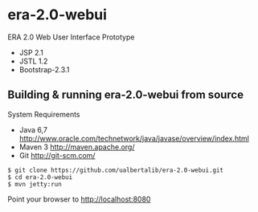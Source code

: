 # era-2.0-webui
ERA 2.0 Web User Interface Prototype
+ JSP 2.1
+ JSTL 1.2
+ Bootstrap-2.3.1

## Building & running era-2.0-webui from source
System Requirements
+ Java 6,7 <http://www.oracle.com/technetwork/java/javase/overview/index.html>
+ Maven 3 <http://maven.apache.org/>
+ Git <http://git-scm.com/>

```shell
$ git clone https://github.com/ualbertalib/era-2.0-webui.git
$ cd era-2.0-webui
$ mvn jetty:run
```
Point your browser to <http://localhost:8080>
